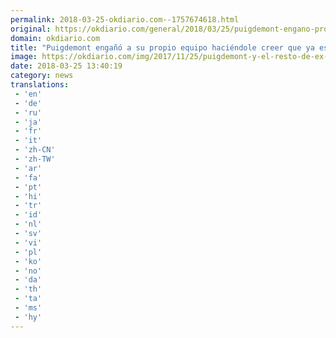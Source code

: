 ```yaml
---
permalink: 2018-03-25-okdiario.com--1757674618.html
original: https://okdiario.com/general/2018/03/25/puigdemont-engano-propio-equipo-haciendole-creer-que-ya-estaba-belgica-2021194
domain: okdiario.com
title: "Puigdemont engañó a su propio equipo haciéndole creer que ya estaba en Bélgica"
image: https://okdiario.com/img/2017/11/25/puigdemont-y-el-resto-de-ex-consellers-cesados-en-la-presentacion-de-la-lista-electoral-de-junts-per-catalunya.jpg
date: 2018-03-25 13:40:19
category: news
translations: 
 - 'en'
 - 'de'
 - 'ru'
 - 'ja'
 - 'fr'
 - 'it'
 - 'zh-CN'
 - 'zh-TW'
 - 'ar'
 - 'fa'
 - 'pt'
 - 'hi'
 - 'tr'
 - 'id'
 - 'nl'
 - 'sv'
 - 'vi'
 - 'pl'
 - 'ko'
 - 'no'
 - 'da'
 - 'th'
 - 'ta'
 - 'ms'
 - 'hy'
---
```


